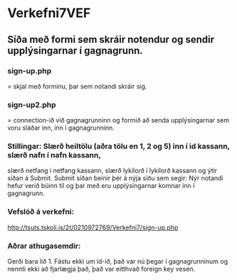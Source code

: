 # Verkefni7VEF

## Síða með formi sem skráir notendur og sendir upplýsingarnar í gagnagrunn. 

### sign-up.php
 = skjal með forminu, þar sem notandi skráir sig.

### sign-up2.php
= connection-ið við gagnagrunninn og formið að senda upplýsingarnar sem voru sláðar inn, inn í gagnagrunninn.


### Stillingar: Slærð heiltölu (aðra tölu en 1, 2 og 5) inn í id kassann, slærð nafn í nafn kassann, 
slærð netfang í netfang kassann, slærð lykilorð í lykilorð kassann og ýtir síðan á Submit.
Submit síðan beinir þér á nýja síðu sem segir: Nýr notandi hefur verið búinn til
og þar með eru upplýsingarnar komnar inn í gagnagrunn. 


### Vefslóð á verkefni: 
http://tsuts.tskoli.is/2t/0210972769/Verkefni7/sign-up.php


### Aðrar athugasemdir: 
Gerði bara lið 1. 
Fástu ekki um id-ið, það var nú þegar í gagnagrunninum og nennti ekki að fjarlægja það, það var eitthvað foreign key vesen.
